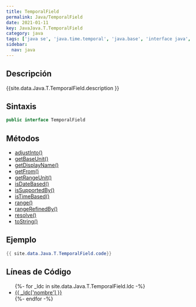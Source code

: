 ```yaml
---
title: TemporalField
permalink: Java/TemporalField
date: 2021-01-11
key: JavaJava.T.TemporalField
category: java
tags: ['java se', 'java.time.temporal', 'java.base', 'interface java', 'Java 1.8']
sidebar: 
  nav: java
---
```


## Descripción
{{site.data.Java.T.TemporalField.description }}

## Sintaxis
~~~java
public interface TemporalField
~~~

## Métodos
* [adjustInto()](/Java/TemporalField/adjustInto)
* [getBaseUnit()](/Java/TemporalField/getBaseUnit)
* [getDisplayName()](/Java/TemporalField/getDisplayName)
* [getFrom()](/Java/TemporalField/getFrom)
* [getRangeUnit()](/Java/TemporalField/getRangeUnit)
* [isDateBased()](/Java/TemporalField/isDateBased)
* [isSupportedBy()](/Java/TemporalField/isSupportedBy)
* [isTimeBased()](/Java/TemporalField/isTimeBased)
* [range()](/Java/TemporalField/range)
* [rangeRefinedBy()](/Java/TemporalField/rangeRefinedBy)
* [resolve()](/Java/TemporalField/resolve)
* [toString()](/Java/TemporalField/toString)

## Ejemplo
~~~java
{{ site.data.Java.T.TemporalField.code}}
~~~

## Líneas de Código
<ul>
{%- for _ldc in site.data.Java.T.TemporalField.ldc -%}
   <li>
       <a href="{{_ldc['url'] }}">{{ _ldc['nombre'] }}</a>
   </li>
{%- endfor -%}
</ul>
